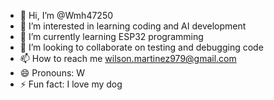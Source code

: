 - 👋 Hi, I’m @Wmh47250
- 👀 I’m interested in learning coding and AI development 
- 🌱 I’m currently learning ESP32 programming 
- 💞️ I’m looking to collaborate on testing and debugging code
- 📫 How to reach me wilson.martinez979@gmail.com
- 😄 Pronouns: W
- ⚡ Fun fact: I love my dog

<!---
Wmh47250/Wmh47250 is a ✨ special ✨ repository because its `README.md` (this file) appears on your GitHub profile.
You can click the Preview link to take a look at your changes.
--->
